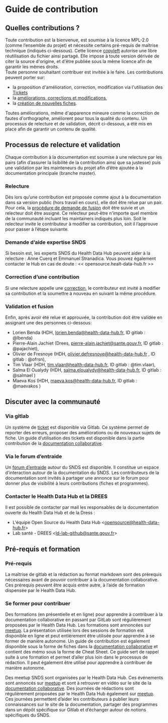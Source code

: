 # Guide de contribution
<!-- SPDX-License-Identifier: MPL-2.0 -->

## Quelles contributions ?
Toute contribution est la bienvenue, est soumise à la licence MPL-2.0 (comme l’ensemble du projet) et nécessite certains pré-requis de maîtrise technique (indiqués ci-dessous). Cette licence [copyleft](https://fr.wikipedia.org/wiki/Copyleft) autorise une libre réutilisation du fichier ainsi partagé. Elle impose à toute version dérivée de citer la source d'origine, et d'être publiée sous la même licence afin de garantir les mêmes droits.  
Toute personne souhaitant contribuer est invitée à le faire. Les contributions peuvent porter sur:
 * la proposition d'amélioration, correction, modification via l'utilisation des [Tickets](../../contribuer/Guide_utilisation_des_outils/Ticket.md) 
 * la [améliorations, corrections et modifications](contribuer/Guide_utilisation_des_outils/Modifier_une_fiche.md), 
 * la  [création de nouvelles fiches](contribuer/Guide_utilisation_des_outils/Créer_une_fiche.md). 
 
 Toutes améliorations, même d'apparence mineure comme la correction de fautes d'orthographe, améliorent pour tous la qualité du contenu. Un processus de relecture et de validation, décrit ci-dessous, a été mis en place afin de garantir un contenu de qualité. 

## Processus de relecture et validation
Chaque contribution à la documentation est soumise à une relecture par les pairs (afin d’assurer la lisibilité de la contribution ainsi que sa justesse) puis une validation par les mainteneurs du projet afin d’être ajoutée à la documentation principale (branche master). 

### Relecture
Dès lors qu’une contribution est proposée comme ajout à la documentation dans sa version public (hors travail en cours), elle doit être relue par un pair. Pour cela, la [procédure de demande de fusion](https://documentation-snds.health-data-hub.fr/contribuer/introduction_gitlab.html#edition-en-ligne-sur-gitlab-com) doit être suivie et un relecteur doit être assigné. Ce relecteur peut-être n'importe quel membre de la communauté incluant les maintainers indiqués plus loin. Soit le relecteur invite le contributeur à modifier sa contribution, soit il l’approuve pour passer à l’étape suivante. 

### Demande d’aide expertise SNDS 
Si besoin est, les experts SNDS du Health Data Hub peuvent aider à la relecture : Anne Cuerq et Emmanuel Stranadica. Vous pouvez également contacter le Hub en cas de doute : << opensource.healt-data-hub.fr >>

### Correction d’une contribution 
Si une relecture appelle une [correction](../contribuer/Guide_utilisation_des_outils/Modifier_une_fiche.md), le contributeur est invité à modifier sa contribution et la soumettre à nouveau en suivant la même procédure. 

### Validation et fusion 
Enfin, après avoir été relue et approuvée, la contribution doit être validée en assignant une des personnes ci-dessous: 
- Lorien Benda (HDH, lorien.benda@health-data-hub.fr, ID gitlab : @lbenda)
- Pierre-Alain Jachiet (Drees, pierre-alain.jachiet@sante.gouv.fr, ID gitlab : @pajachiet),
- Olivier de Fresnoye (HDH, olivier.defresnoye@health-data-hub.fr , ID gitlab : @ofrsn), 
- Tim Vlaar (HDH, tim.vlaar@health-data-hub.fr, ID gitlab : @tim.vlaar), 
- Salma El Oualydy  (HDH, salma.eloualydy@health-data-hub.fr, ID gitlab : @salmael ) 
- Maeva Kos (HDH, maeva.kos@health-data-hub.fr, ID gitlab : @maevakos )

## Discuter avec la communauté
### Via gitlab
Un système de [ticket](https://gitlab.com/healthdatahub/documentation-snds/-/issues) est disponible via Gitlab. Ce système permet de reporter des erreurs, proposer des améliorations ou de nouveaux sujets de fiche. Un guide d’utilisation des tickets est disponible dans la partie contribution de la  [documentation collaborative](https://documentation-snds.health-data-hub.fr/contribuer/).

### Via le forum d’entraide
Un [forum d’entraide](https://entraide.health-data-hub.fr/) autour du SNDS est disponible. Il constitue un espace d’interaction autour de la documentation du SNDS. Les contributeurs de la documentation sont invités à partager une annonce sur le forum pour donner plus de visibilité à leurs contributions (fiches et programmes). 

### Contacter le Health Data Hub et la DREES
Il est possible de contacter par mail les responsables de la documentation ouverte du Health Data Hub et de la Dress :
- L'équipe Open Source du Health Data Hub <<opensource@health-data-hub.fr>>
- Lab santé - DREES <<ld-lab-github@sante.gouv.fr>>

## Pré-requis et formation 
### Pré-requis
La maîtrise de gitlab et la rédaction au format markdown sont des prérequis nécessaires avant de pouvoir contribuer à la documentation collaborative. Ces prérequis peuvent être acquis entre autre, à l’aide de formation dispensée par le Health Data Hub.

### Se former pour contribuer
Des formations (en présentielle et en ligne) pour apprendre à contribuer à la documentation collaborative en passant par GitLab sont régulièrement proposées par le Health Data Hub. Les formations sont annoncées sur [meetup](https://www.meetup.com/fr-FR/Health-Data-Hub/). La présentation utilisée lors des sessions de formation est disponible en ligne et peut entièrement être utilisée pour apprendre à se former de manière autonome. Un guide de contribution est également disponible sous la forme de fiches dans la [documentation collaborative](https://documentation-snds.health-data-hub.fr/contribuer/) et contient des mémo sous la forme de Cheat Sheet. Ce guide sert de rappel suite à une formation et permet d’aller plus loin dans le processus de rédaction. Il peut également être utilisé pour apprendre à contribuer de manière autonome.

Des meetup SNDS sont organisées par le Health Data Hub. Ces événements sont annoncés sur  [meetup](https://www.meetup.com/fr-FR/Health-Data-Hub/) et sont à retrouver en vidéo sur le site de la [documentation collaborative](https://documentation-snds.health-data-hub.fr/ressources/meetup.html).
Des journées de rédactions sont régulièrement proposées par le Health Data Hub également sur [meetup](https://www.meetup.com/fr-FR/Health-Data-Hub/). Ces journées permettent d’aider les contributeurs à publier leurs connaissances sur le site de la documentation, partager des programmes dans un dépôt spécifique sur Gitlab et d’échanger autour de notions spécifiques du SNDS. 
